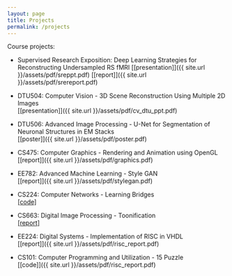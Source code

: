 ```yaml
---
layout: page
title: Projects
permalink: /projects
---
```


Course projects:

* Supervised Research Exposition: Deep Learning Strategies for Reconstructing Undersampled RS fMRI 
  [[presentation]]({{ site.url }}/assets/pdf/sreppt.pdf) [[report]]({{ site.url }}/assets/pdf/srereport.pdf) 

* DTU504: Computer Vision - 3D Scene Reconstruction Using Multiple 2D Images  
  [[presentation]]({{ site.url }}/assets/pdf/cv_dtu_ppt.pdf)
  
* DTU506: Advanced Image Processing - U-Net for Segmentation of Neuronal Structures in EM Stacks  
  [[poster]]({{ site.url }}/assets/pdf/poster.pdf)

* CS475: Computer Graphics - Rendering and Animation using OpenGL  
  [[report]]({{ site.url }}/assets/pdf/graphics.pdf)

* EE782: Advanced Machine Learning - Style GAN  
  [[report]]({{ site.url }}/assets/pdf/stylegan.pdf)
  
* CS224: Computer Networks - Learning Bridges  
  [[code]](https://github.com/anubhavgoel26/LearningBridges)
  
* CS663: Digital Image Processing - Toonification  
  [[report]](https://github.com/methi1999/CS663-DIP-Project)
  
* EE224: Digital Systems - Implementation of RISC in VHDL  
  [[report]]({{ site.url }}/assets/pdf/risc_report.pdf)

* CS101: Computer Programming and Utilization - 15 Puzzle  
  [[code]]({{ site.url }}/assets/pdf/risc_report.pdf)
